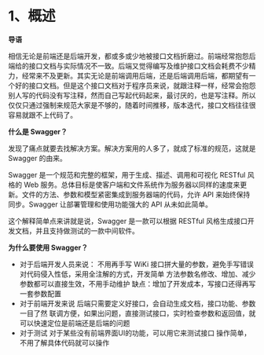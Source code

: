 # 1、概述

**导语**

相信无论是前端还是后端开发，都或多或少地被接口文档折磨过。前端经常抱怨后端给的接口文档与实际情况不一致。后端又觉得编写及维护接口文档会耗费不少精力，经常来不及更新。其实无论是前端调用后端，还是后端调用后端，都期望有一个好的接口文档。但是这个接口文档对于程序员来说，就跟注释一样，经常会抱怨别人写的代码没有写注释，然而自己写起代码起来，最讨厌的，也是写注释。所以仅仅只通过强制来规范大家是不够的，随着时间推移，版本迭代，接口文档往往很容易就跟不上代码了。



**什么是 Swagger？**

发现了痛点就要去找解决方案。解决方案用的人多了，就成了标准的规范，这就是 Swagger 的由来。

Swagger 是一个规范和完整的框架，用于生成、描述、调用和可视化 RESTful 风格的 Web 服务。总体目标是使客户端和文件系统作为服务器以同样的速度来更新。文件的方法、参数和模型紧密集成到服务器端的代码，允许 API 来始终保持同步。Swagger 让部署管理和使用功能强大的 API 从未如此简单。

这个解释简单点来讲就是说，Swagger 是一款可以根据 RESTful 风格生成接口开发文档，并且支持做测试的一款中间软件。



**为什么要使用 Swagger？**

- 对于后端开发人员来说：
  不用再手写 WiKi 接口拼大量的参数，避免手写错误
  对代码侵入性低，采用全注解的方式，开发简单
  方法参数名修改、增加、减少参数都可以直接生效，不用手动维护
  缺点：增加了开发成本，写接口还得再写一套参数配置
- 对于前端开发来说
  后端只需要定义好接口，会自动生成文档，接口功能、参数一目了然
  联调方便，如果出问题，直接测试接口，实时检查参数和返回值，就可以快速定位是前端还是后端的问题
- 对于测试
  对于某些没有前端界面UI的功能，可以用它来测试接口
  操作简单，不用了解具体代码就可以操作

